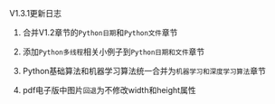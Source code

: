 V1.3.1更新日志

1) 合并V1.2章节的`Python日期`和`Python文件`章节

2) 添加`Python多线程`相关小例子到`Python日期和文件`章节

3) Python基础算法和机器学习算法统一合并为`机器学习和深度学习算法`章节

4) pdf电子版中图片`回退`为不修改width和height属性


